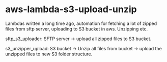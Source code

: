 # aws-lambda-s3-upload-unzip

Lambdas written a long time ago, automation for fetching a lot of zipped files from sftp server, uploading to S3 bucket in aws. Unzipping etc.

sftp_s3_uploader: SFTP server -> upload all zipped files to S3 bucket.

s3_unzipper_upload: S3 bucket -> Unzip all files from bucket -> upload the unzipped files to new S3 folder structure.
